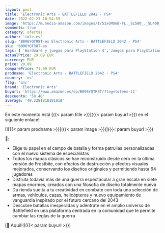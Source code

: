 ```yaml
---
layout: post
title: 'Electronic Arts - BATTLEFIELD 2042 - PS4'
date: 2022-02-23 18:54:59
image: 'https://m.media-amazon.com/images/I/51xGMOnB-FL._SL500_._SL400_.jpg'
comments: true
category: ofertas
author: 'tole.es'
slug: 'B096YQTR8T-es Electronic Arts - BATTLEFIELD 2042 - PS4'
sku: 'B096YQTR8T-es'
tags: [ 'Hardware y juegos para PlayStation 4','Juegos para PlayStation 4','Videojuegos','electronic arts','ps4', ]
actualPrice: 29.89 EUR
currency: EUR
price: 29.89
comparePrice: 71.99 EUR
prodname: 'Electronic Arts - BATTLEFIELD 2042 - PS4'
country: 'es'
flag: '🇪🇸'
brand: 'Electronic Arts'
buyurl: 'https://www.amazon.es/dp/B096YQTR8T/?tag=tolees-21'
descuento: '58.48'
average: '49.2281818181818'
---
```


En este momento está [{{< param title >}}]({{< param buyurl >}}) en el siguiente enlace!

[![{{< param prodname >}}]({{< param image >}})]({{< param buyurl >}})

🔎:

- Elige tu papel en el campo de batalla y forma patrullas personalizadas con el nuevo sistema de especialistas
- Todos los mapas clásicos se han reconstruido desde cero en la última versión de Frostbite, con efectos de destrucción y efectos visuales mejorados, conservando los diseños originales y permitiendo hasta 64 jugadores
- Disfruta todavía más de una guerra espectacular a gran escala en siete mapas enormes, creados con una filosofía de diseño totalmente nueva
- Da rienda suelta a tu creatividad en combate con toda una selección de armas, vehículos, cazas, helicópteros y nuevo equipamiento de vanguardia inspirado por el futuro cercano del 2043
- Descubre batallas inesperadas y adéntrate en el amplio universo de Battlefield en una plataforma centrada en la comunidad que te permite cambiar las reglas de la guerra

[🛒 Aquí!!!]({{< param buyurl >}})
